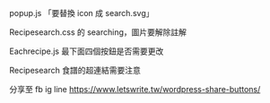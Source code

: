 popup.js 「要替換 icon 成 search.svg」

Recipesearch.css 的 searching，圖片要解除註解

Eachrecipe.js 最下面四個按鈕是否需要更改

Recipesearch 食譜的超連結需要注意

分享至 fb ig line
https://www.letswrite.tw/wordpress-share-buttons/

